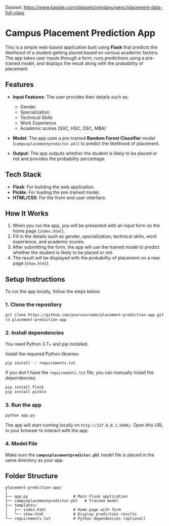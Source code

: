 Dataset: https://www.kaggle.com/datasets/sevdanurgenc/placement-data-full-class

# **Campus Placement Prediction App**

This is a simple web-based application built using **Flask** that predicts the likelihood of a student getting placed based on various academic factors. The app takes user inputs through a form, runs predictions using a pre-trained model, and displays the result along with the probability of placement.

## **Features**

- **Input Features**: The user provides their details such as:
  - Gender
  - Specialization
  - Technical Skills
  - Work Experience
  - Academic scores (SSC, HSC, DSC, MBA)
  
- **Model**: The app uses a pre-trained **Random Forest Classifier** model (`campusplacementpredictor.pkl`) to predict the likelihood of placement.

- **Output**: The app outputs whether the student is likely to be placed or not and provides the probability percentage.

## **Tech Stack**
- **Flask**: For building the web application.
- **Pickle**: For loading the pre-trained model.
- **HTML/CSS**: For the front-end user interface.

## **How It Works**

1. When you run the app, you will be presented with an input form on the home page (`index.html`).
2. Fill in the details such as gender, specialization, technical skills, work experience, and academic scores.
3. After submitting the form, the app will use the trained model to predict whether the student is likely to be placed or not.
4. The result will be displayed with the probability of placement on a new page (`show.html`).

## **Setup Instructions**

To run the app locally, follow the steps below:

### 1. **Clone the repository**
   ```bash
   git clone https://github.com/yourusername/placement-prediction-app.git
   cd placement-prediction-app
   ```

### 2. **Install dependencies**
   You need Python 3.7+ and pip installed.

   Install the required Python libraries:

   ```bash
   pip install -r requirements.txt
   ```

   If you don't have the `requirements.txt` file, you can manually install the dependencies:

   ```bash
   pip install Flask
   pip install pickle
   ```

### 3. **Run the app**

   ```bash
   python app.py
   ```

   The app will start running locally on `http://127.0.0.1:5000/`. Open this URL in your browser to interact with the app.

### 4. **Model File**

   Make sure the **`campusplacementpredictor.pkl`** model file is placed in the same directory as your app.

## **Folder Structure**

```
placement-prediction-app/
│
├── app.py                    # Main Flask application
├── campusplacementpredictor.pkl   # Trained model
├── templates/
│   ├── index.html            # Home page with form
│   └── show.html             # Display prediction results
└── requirements.txt          # Python dependencies (optional)
```

